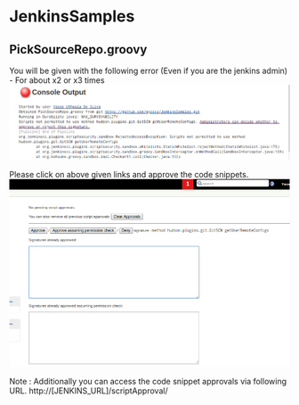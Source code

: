 # JenkinsSamples


PickSourceRepo.groovy
------------

You will be given with the following error (Even if you are the jenkins admin) - For about x2 or x3 times
![alt text](Snapshots/PickSourceRepo-1.png)

Please click on above given links and approve the code snippets.
![alt text](Snapshots/PickSourceRepo-2.png)

Note : Additionally you can access the code snippet approvals via following URL.
http://[JENKINS_URL]/scriptApproval/
